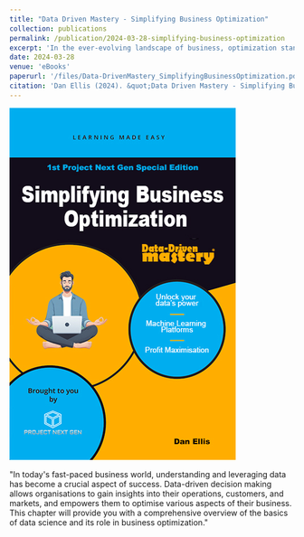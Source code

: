```yaml
---
title: "Data Driven Mastery - Simplifying Business Optimization"
collection: publications
permalink: /publication/2024-03-28-simplifying-business-optimization
excerpt: 'In the ever-evolving landscape of business, optimization stands as the beacon that guides companies to efficiency and success.'
date: 2024-03-28
venue: 'eBooks'
paperurl: '/files/Data-DrivenMastery_SimplifyingBusinessOptimization.pdf'
citation: 'Dan Ellis (2024). &quot;Data Driven Mastery - Simplifying Business Optimization.&quot; <i>AMAZON</i>. 1(3).'
---
```


<img src="/images/Data-DrivenMastery_SimplifyingBusinessOptimization.jpg"/>

"In today's fast-paced business world, understanding and leveraging data has become a crucial aspect of success. Data-driven decision making allows organisations to gain insights into their operations, customers, and markets, and empowers them to optimise various aspects of their business. This chapter will provide you with a comprehensive overview of the basics of data science and its role in business optimization."